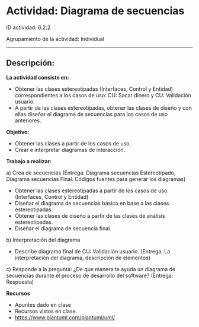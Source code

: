 # Actividad: Diagrama de secuencias
ID actividad: 6.2.2

Agrupamiento de la actividad: Individual

---

## Descripción:
**La actividad consiste en:**

- Obtener las clases estereotipadas (Interfaces, Control y Entidad) correspondientes a los casos de uso: CU: Sacar dinero y CU: Validación usuario.
- A partir de las clases estereotipadas, obtener las clases de diseño y con ellas diseñar el diagrama de secuencias para los casos de uso anteriores.
  
**Objetivo:**

- Obtener las clases a partir de los casos de uso. 
- Crear  e interpretar diagramas de interacción.
  
**Trabajo a realizar:**

a) Crea de secuencias (Entrega: Diagrama secuencias Estereotipado, Diagrama secuencias Final. Códigos fuentes para generar los diagramas)

- Obtener las clases estereotipadas a partir de los casos de uso. (Interfaces, Control y Entidad)
- Diseñar el diagrama de secuencias básico en base a las clases estereotipadas.
- Obtener las clases de diseño a partir de las clases de análisis estereotipadas.
- Diseñar el diagrama de secuencia final.

b) Interpretación del diagrama

- Describe diagrama final de CU: Validación usuario. (Entrega: La interpretación del diagrama, descripción de elementos)

c) Responde a la pregunta: ¿De que manera te ayuda un diagrama de secuencias durante el proceso de desarrollo del software? (Entrega: Respuesta)

**Recursos**

- Apuntes dado en clase
- Recursos vistos en clase.
- https://www.plantuml.com/plantuml/uml/

